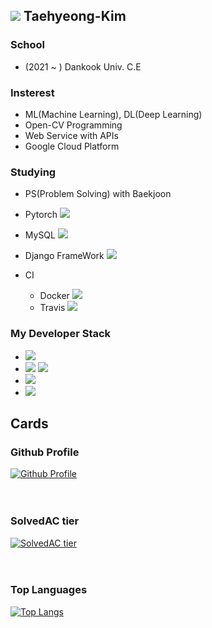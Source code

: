 
## <img src="https://i.ibb.co/hCJQfqb/1.png"/> Taehyeong-Kim
### School
  - (2021 ~ ) Dankook Univ. C.E
### Insterest
  - ML(Machine Learning), DL(Deep Learning)
  - Open-CV Programming
  - Web Service with APIs
  - Google Cloud Platform
 
### Studying   
  - PS(Problem Solving) with Baekjoon

  - Pytorch <img src="https://img.shields.io/badge/Pytorch-EE4C2C?style=flat-square&logo=Pytorch&logoColor=white"/>

  - MySQL <img src="https://img.shields.io/badge/MySQL-4479A1?style=flat-square&logo=MySQL&logoColor=white"/>

  - Django FrameWork <img src="https://img.shields.io/badge/Django-092E20?style=flat-square&logo=Django&logoColor=white"/>

  - CI
    - Docker <img src="https://img.shields.io/badge/Docker-2496ED?style=flat-square&logo=Docker&logoColor=white"/>
    - Travis <img src="https://img.shields.io/badge/Travis-3EAAAF?style=flat-square&logo=Travis%20CI&logoColor=white"/>
 
### My Developer Stack
  - <img src="https://img.shields.io/badge/Python-3776AB?style=flat-square&logo=Python&logoColor=white"/>
  - <img src="https://img.shields.io/badge/C-A8B9CC?style=flat-square&logo=C&logoColor=white"/> <img src="https://img.shields.io/badge/C++-00599C?style=flat-square&logo=C++&logoColor=white"/>
  - <img src="https://img.shields.io/badge/TensorFlow-FF6F00?style=flat-square&logo=TensorFlow&logoColor=white"/>
  - <img src="https://img.shields.io/badge/Keras-D00000?style=flat-square&logo=Keras&logoColor=white"/>

## Cards
### Github Profile
[![Github Profile](https://github-readme-stats.vercel.app/api?username=Kim-Taehyeong&count_private=true&hide=contribs,prs&show_icons=true&theme=vue-dark)](https://github.com/Kim-Taehyeong)<br><br><br>
### SolvedAC tier
[![SolvedAC tier](http://mazassumnida.wtf/api/v2/generate_badge?boj=pygichtyou7)](https://solved.ac/pygichtyou7)<br><br><br>
### Top Languages
[![Top Langs](https://github-readme-stats.vercel.app/api/top-langs/?username=Kim-Taehyeong&layout=compact&hide=Visual%20Basic)](https://github.com/anuraghazra/github-readme-stats)<br><br><br> 
